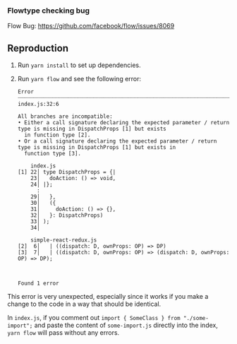 ### Flowtype checking bug

Flow Bug: https://github.com/facebook/flow/issues/8069

## Reproduction

1. Run `yarn install` to set up dependencies.
2. Run `yarn flow` and see the following error:

    ```
    Error ┈┈┈┈┈┈┈┈┈┈┈┈┈┈┈┈┈┈┈┈┈┈┈┈┈┈┈┈┈┈┈┈┈┈┈┈┈┈┈┈┈┈┈┈┈┈┈┈┈┈┈┈┈┈┈┈┈┈┈┈┈┈┈┈┈┈┈┈┈┈┈┈┈┈┈┈┈┈┈┈┈┈┈┈┈┈┈┈┈┈┈┈┈┈┈┈┈┈┈┈ index.js:32:6

    All branches are incompatible:
    • Either a call signature declaring the expected parameter / return type is missing in DispatchProps [1] but exists
      in function type [2].
    • Or a call signature declaring the expected parameter / return type is missing in DispatchProps [1] but exists in
      function type [3].

        index.js
    [1] 22│ type DispatchProps = {|
        23│   doAction: () => void,
        24│ |};
          :
        29│   },
        30│   ({
        31│     doAction: () => {},
        32│   }: DispatchProps)
        33│ );
        34│

        simple-react-redux.js
    [2]  6│   | ((dispatch: D, ownProps: OP) => DP)
    [3]  7│   | ((dispatch: D, ownProps: OP) => (dispatch: D, ownProps: OP) => DP);



    Found 1 error
    ```

This error is very unexpected, especially since it works if you make a change to the code in a way that should be identical.

In `index.js`, if you comment out `import { SomeClass } from "./some-import";` and paste the content of `some-import.js` directly into the index, `yarn flow` will pass without any errors.
